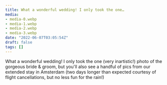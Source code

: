```yaml
---
title: What a wonderful wedding! I only took the one…
media:
- media-0.webp
- media-1.webp
- media-2.webp
- media-3.webp
date: "2022-06-07T03:05:54Z"
draft: false
tags: []
---
```

What a wonderful wedding\! I only took the one \(very inartistic\!\) photo of the gorgeous bride & groom, but you'll also see a handful of pics from our extended stay in Amsterdam \(two days longer than expected courtesy of flight cancellations, but no less fun for the rain\!\)
